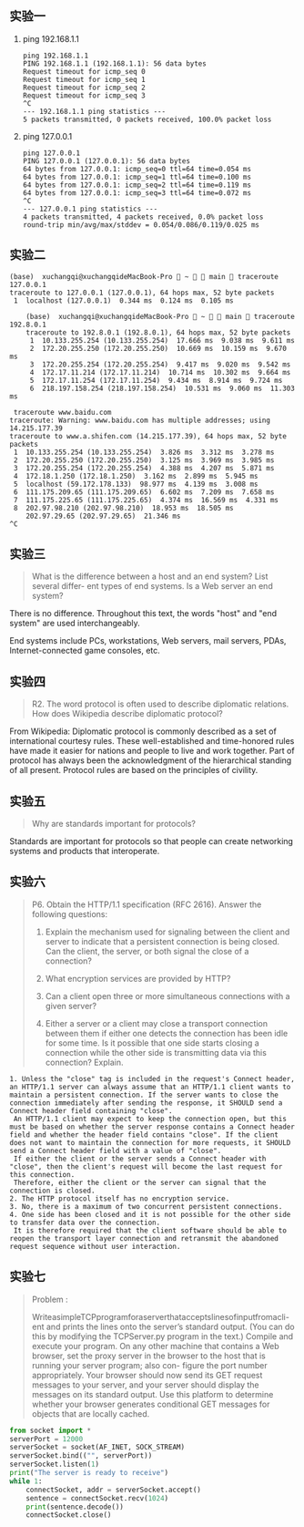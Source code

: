 ## 

## 实验一 

1. ping 192.168.1.1

   ```
   ping 192.168.1.1
   PING 192.168.1.1 (192.168.1.1): 56 data bytes
   Request timeout for icmp_seq 0
   Request timeout for icmp_seq 1
   Request timeout for icmp_seq 2
   Request timeout for icmp_seq 3
   ^C
   --- 192.168.1.1 ping statistics ---
   5 packets transmitted, 0 packets received, 100.0% packet loss
   ```

2. ping 127.0.0.1

   ```
   ping 127.0.0.1
   PING 127.0.0.1 (127.0.0.1): 56 data bytes
   64 bytes from 127.0.0.1: icmp_seq=0 ttl=64 time=0.054 ms
   64 bytes from 127.0.0.1: icmp_seq=1 ttl=64 time=0.100 ms
   64 bytes from 127.0.0.1: icmp_seq=2 ttl=64 time=0.119 ms
   64 bytes from 127.0.0.1: icmp_seq=3 ttl=64 time=0.072 ms
   ^C
   --- 127.0.0.1 ping statistics ---
   4 packets transmitted, 4 packets received, 0.0% packet loss
   round-trip min/avg/max/stddev = 0.054/0.086/0.119/0.025 ms
   ```

## 实验二

	(base)  xuchangqi@xuchangqideMacBook-Pro  ~   main  traceroute 127.0.0.1
	traceroute to 127.0.0.1 (127.0.0.1), 64 hops max, 52 byte packets
	 1  localhost (127.0.0.1)  0.344 ms  0.124 ms  0.105 ms


```
	(base)  xuchangqi@xuchangqideMacBook-Pro  ~   main  traceroute 192.8.0.1
	traceroute to 192.8.0.1 (192.8.0.1), 64 hops max, 52 byte packets
	 1  10.133.255.254 (10.133.255.254)  17.666 ms  9.038 ms  9.611 ms
	 2  172.20.255.250 (172.20.255.250)  10.669 ms  10.159 ms  9.670 ms
	 3  172.20.255.254 (172.20.255.254)  9.417 ms  9.020 ms  9.542 ms
	 4  172.17.11.214 (172.17.11.214)  10.714 ms  10.302 ms  9.664 ms
	 5  172.17.11.254 (172.17.11.254)  9.434 ms  8.914 ms  9.724 ms
	 6  218.197.158.254 (218.197.158.254)  10.531 ms  9.060 ms  11.303 ms
```

	 traceroute www.baidu.com
	traceroute: Warning: www.baidu.com has multiple addresses; using 14.215.177.39
	traceroute to www.a.shifen.com (14.215.177.39), 64 hops max, 52 byte packets
	 1  10.133.255.254 (10.133.255.254)  3.826 ms  3.312 ms  3.278 ms
	 2  172.20.255.250 (172.20.255.250)  3.125 ms  3.969 ms  3.985 ms
	 3  172.20.255.254 (172.20.255.254)  4.388 ms  4.207 ms  5.871 ms
	 4  172.18.1.250 (172.18.1.250)  3.162 ms  2.899 ms  5.945 ms
	 5  localhost (59.172.178.133)  98.977 ms  4.139 ms  3.008 ms
	 6  111.175.209.65 (111.175.209.65)  6.602 ms  7.209 ms  7.658 ms
	 7  111.175.225.65 (111.175.225.65)  4.374 ms  16.569 ms  4.331 ms
	 8  202.97.98.210 (202.97.98.210)  18.953 ms  18.505 ms
	    202.97.29.65 (202.97.29.65)  21.346 ms
	^C

## 实验三

>  What is the difference between a host and an end system? List several differ- ent types of end systems. Is a Web server an end system?

There is no difference. Throughout this text, the words "host" and "end system" are used interchangeably. 

End systems include PCs, workstations, Web servers, mail servers, PDAs, Internet-connected game consoles, etc.

## 实验四

> R2. The word protocol is often used to describe diplomatic relations. How does Wikipedia describe diplomatic protocol?

From Wikipedia: Diplomatic protocol is commonly described as a set of international courtesy rules. These well-established and time-honored rules have made it easier for nations and people to live and work together. Part of protocol has always been the acknowledgment of the hierarchical standing of all present. Protocol rules are based on the principles of civility.

## 实验五

> Why are standards important for protocols?

Standards are important for protocols so that people can create networking systems and products that interoperate.

## 实验六

> P6. Obtain the HTTP/1.1 specification (RFC 2616). Answer the following questions:
>
> 1.  Explain the mechanism used for signaling between the client and server to indicate that a persistent connection is being closed. Can the client, the server, or both signal the close of a connection?
>
> 2. What encryption services are provided by HTTP?
>
> 3. Can a client open three or more simultaneous connections with a given server?
>
> 4. Either a server or a client may close a transport connection between them if either one detects the connection has been idle for some time. Is it possible that one side starts closing a connection while the other side is transmitting data via this connection? Explain.

 	1. Unless the "close" tag is included in the request's Connect header, an HTTP/1.1 server can always assume that an HTTP/1.1 client wants to maintain a persistent connection. If the server wants to close the connection immediately after sending the response, it SHOULD send a Connect header field containing "close".
 	 An HTTP/1.1 client may expect to keep the connection open, but this must be based on whether the server response contains a Connect header field and whether the header field contains "close". If the client does not want to maintain the connection for more requests, it SHOULD send a Connect header field with a value of "close".
 	 If either the client or the server sends a Connect header with "close", then the client's request will become the last request for this connection.
 	 Therefore, either the client or the server can signal that the connection is closed.
 	2. The HTTP protocol itself has no encryption service.
 	3. No, there is a maximum of two concurrent persistent connections.
 	4. One side has been closed and it is not possible for the other side to transfer data over the connection.
 	 It is therefore required that the client software should be able to reopen the transport layer connection and retransmit the abandoned request sequence without user interaction.

## 实验七

> Problem :
>
>  WriteasimpleTCPprogramforaserverthatacceptslinesofinputfromacli- ent and prints the lines onto the server’s standard output. (You can do this by modifying the TCPServer.py program in the text.) Compile and execute your program. On any other machine that contains a Web browser, set the proxy server in the browser to the host that is running your server program; also con- figure the port number appropriately. Your browser should now send its GET request messages to your server, and your server should display the messages on its standard output. Use this platform to determine whether your browser generates conditional GET messages for objects that are locally cached.

``` python
from socket import *
serverPort = 12000
serverSocket = socket(AF_INET, SOCK_STREAM)
serverSocket.bind(("", serverPort))
serverSocket.listen(1)
print("The server is ready to receive")
while 1:
    connectSocket, addr = serverSocket.accept()
    sentence = connectSocket.recv(1024)
    print(sentence.decode())
    connectSocket.close()
```







